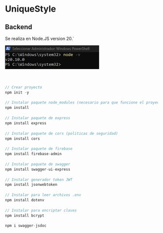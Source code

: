 # UniqueStyle

## Backend
   Se realiza en Node.JS version 20.`

   ![alt text](image.png)

```C#


// Crear proyecto
npm init -y

// Instalar paquete node_modules (necesario para que funcione el proyecto)
npm install

// Instalar paquete de express
npm install express 

// Instalar paquete de cors (politicas de seguridad)
npm install cors

// Instalar paquete de firebase
npm install firebase-admin

// Instalar paquete de swagger
npm install swagger-ui-express

// Instalar generador token JWT
npm install jsonwebtoken

// Instalar para leer archivos .env
npm install dotenv

// Instalar para encriptar claves
npm install bcrypt

npm i swagger-jsdoc

```